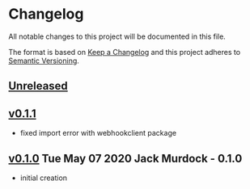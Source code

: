 # Changelog
All notable changes to this project will be documented in this file.

The format is based on [Keep a Changelog](http://keepachangelog.com/en/1.0.0/)
and this project adheres to [Semantic Versioning](http://semver.org/spec/v2.0.0.html).

## [Unreleased]

## [v0.1.1]
- fixed import error with webhookclient package

## [v0.1.0] Tue May 07 2020 Jack Murdock - 0.1.0
- initial creation

[Unreleased]: https://github.com/Comcast/talaria/compare/v0.1.1...HEAD
[v0.1.1]: https://github.com/Comcast/talaria/compare/v0.1.0...v0.1.1
[v0.1.0]: https://github.com/Comcast/talaria/compare/v0.1.0...v0.1.0

